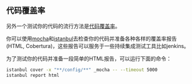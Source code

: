 ## 代码覆盖率
另外一个测试你的代码的流行方法是[代码覆盖率](http://en.wikipedia.org/wiki/Code_coverage)。

你可以使用[mocha](http://mochajs.org/)和[istanbul](https://github.com/gotwarlost/istanbul)去检查你的代码并准备各种各样的覆盖率报告(HTML, Cobertura)，这些报告可以服务于一些持续集成测试工具比如jenkins。

为了测试你的代码并准备一段简单的HTML报告，可以运行下面的命令：

```bash
istanbul cover -x "**/config/**" _mocha -- --timeout 5000
istanbul report html
```

<docmeta name="displayName" value="Code Coverage">
